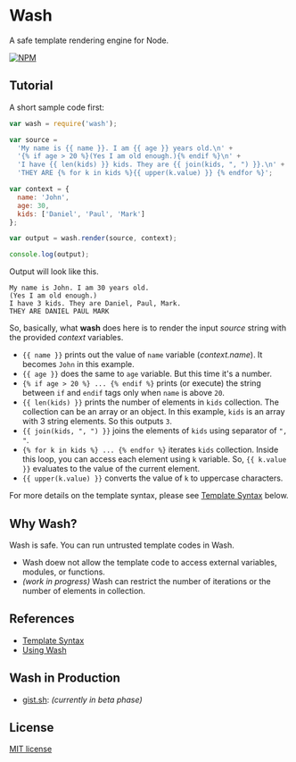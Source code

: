 # Wash 

A safe template rendering engine for Node.

[![NPM](https://nodei.co/npm/wash.png?compact=true)](https://nodei.co/npm/wash/)

## Tutorial

A short sample code first:

```javascript
var wash = require('wash');

var source = 
  'My name is {{ name }}. I am {{ age }} years old.\n' +
  '{% if age > 20 %}(Yes I am old enough.){% endif %}\n' +
  'I have {{ len(kids) }} kids. They are {{ join(kids, ", ") }}.\n' +
  'THEY ARE {% for k in kids %}{{ upper(k.value) }} {% endfor %}';

var context = {
  name: 'John',
  age: 30,
  kids: ['Daniel', 'Paul', 'Mark']
};

var output = wash.render(source, context);

console.log(output);
```

Output will look like this.

```
My name is John. I am 30 years old.
(Yes I am old enough.)
I have 3 kids. They are Daniel, Paul, Mark.
THEY ARE DANIEL PAUL MARK 
```

So, basically, what **wash** does here is to render the input _source_ string with the provided _context_ variables.

- `{{ name }}` prints out the value of `name` variable (_context.name_). It becomes `John` in this example.
- `{{ age }}` does the same to `age` variable. But this time it's a number.
- `{% if age > 20 %} ... {% endif %}` prints (or execute) the string between `if` and `endif` tags only when `name` is above `20`.
- `{{ len(kids) }}` prints the number of elements in `kids` collection. The collection can be an array or an object. In this example, `kids` is an array with 3 string elements. So this outputs `3`.
- `{{ join(kids, ", ") }}` joins the elements of `kids` using separator of `", "`. 
- `{% for k in kids %} ... {% endfor %}` iterates `kids` collection. Inside this loop, you can access each element using `k` variable. So, `{{ k.value }}` evaluates to the value of the current element.
- `{{ upper(k.value) }}` converts the value of `k` to uppercase characters.

For more details on the template syntax, please see [Template Syntax](https://github.com/d5/wash/wiki/Template-Syntax) below.

## Why Wash?

Wash is safe. You can run untrusted template codes in Wash.

- Wash doew not allow the template code to access external variables, modules, or functions.
- _(work in progress)_ Wash can restrict the number of iterations or the number of elements in collection.

## References

- [Template Syntax](https://github.com/d5/wash/wiki/Template-Syntax)
- [Using Wash](https://github.com/d5/wash/wiki/Using-Wash)

## Wash in Production

- [gist.sh](http://gist.sh): _(currently in beta phase)_ 

## License

[MIT license](https://raw.github.com/d5/wash/master/LICENSE)
